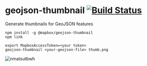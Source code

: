 # geojson-thumbnail [![Build Status](https://travis-ci.org/mapbox/geojson-thumbnail.svg?branch=master)](https://travis-ci.org/mapbox/geojson-thumbnail)

Generate thumbnails for GeoJSON features

```
npm install -g @mapbox/geojson-thumbnail
npm link

export MapboxAccessToken=<your token>
geojson-thumbnail <your-geojson-file> thumb.png
```

![nmatsutbwh](https://user-images.githubusercontent.com/1288339/35072800-247f4dfc-fbb4-11e7-8141-b1abe76125f8.gif)
